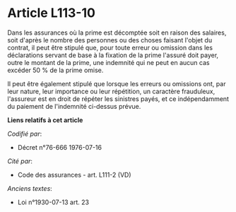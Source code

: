 # Article L113-10

Dans les assurances où la prime est décomptée soit en raison des salaires, soit d'après le nombre des personnes ou des choses
faisant l'objet du contrat, il peut être stipulé que, pour toute erreur ou omission dans les déclarations servant de base à
la fixation de la prime l'assuré doit payer, outre le montant de la prime, une indemnité qui ne peut en aucun cas excéder 50
% de la prime omise.

Il peut être également stipulé que lorsque les erreurs ou omissions ont, par leur nature, leur importance ou leur répétition,
un caractère frauduleux, l'assureur est en droit de répéter les sinistres payés, et ce indépendamment du paiement de
l'indemnité ci-dessus prévue.

**Liens relatifs à cet article**

_Codifié par_:

  - Décret n°76-666 1976-07-16

_Cité par_:

  - Code des assurances - art. L111-2 (VD)

_Anciens textes_:

  - Loi n°1930-07-13 art. 23
